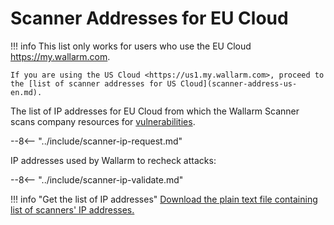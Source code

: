 [file-ips-list]: ../downloads/scanner-ip-addresses-eu.txt

# Scanner Addresses for EU Cloud

!!! info
    This list only works for users who use the EU Cloud <https://my.wallarm.com>.
    
    If you are using the US Cloud <https://us1.my.wallarm.com>, proceed to the [list of scanner addresses for US Cloud](scanner-address-us-en.md).

The list of IP addresses for EU Cloud from which the Wallarm Scanner scans company resources for [vulnerabilities](../glossary-en.md#vulnerability).

--8<-- "../include/scanner-ip-request.md"

IP addresses used by Wallarm to recheck attacks:

--8<-- "../include/scanner-ip-validate.md"

!!! info "Get the list of IP addresses"
    [Download the plain text file containing list of scanners' IP addresses.][file-ips-list]